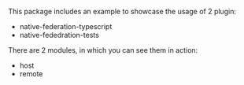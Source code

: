 This package includes an example to showcase the usage of 2 plugin:
- native-federation-typescript
- native-fededration-tests

There are 2 modules, in which you can see them in action:
- host
- remote

